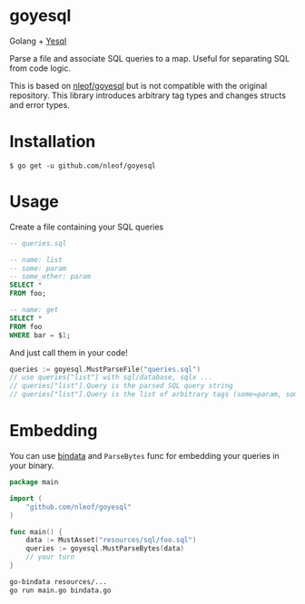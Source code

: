 # goyesql

Golang + [Yesql](https://github.com/krisajenkins/yesql)

Parse a file and associate SQL queries to a map. Useful for separating SQL from code logic.

This is based on [nleof/goyesql](https://github.com/nleof/goyesql) but is not compatible with the original repository. This library introduces arbitrary tag types and changes structs and error types.

# Installation

```
$ go get -u github.com/nleof/goyesql
```

# Usage

Create a file containing your SQL queries

```sql
-- queries.sql

-- name: list
-- some: param
-- some_other: param
SELECT *
FROM foo;

-- name: get
SELECT *
FROM foo
WHERE bar = $1;
```

And just call them in your code!

```go
queries := goyesql.MustParseFile("queries.sql")
// use queries["list"] with sql/database, sqlx ...
// queries["list"].Query is the parsed SQL query string
// queries["list"].Query is the list of arbitrary tags (some=param, some_other=param)
```

# Embedding

You can use [bindata](https://github.com/jteeuwen/go-bindata) and `ParseBytes` func for embedding your queries in your binary.

```go
package main

import (
	"github.com/nleof/goyesql"
)

func main() {
	data := MustAsset("resources/sql/foo.sql")
	queries := goyesql.MustParseBytes(data)
	// your turn
}
```

```sh
go-bindata resources/...
go run main.go bindata.go
```
